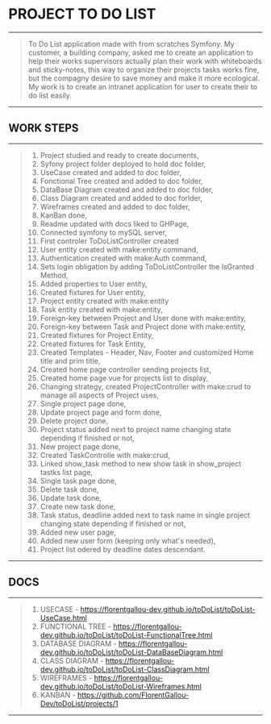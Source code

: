 # PROJECT TO DO LIST
-----
> To Do List application made with from scratches Symfony. My customer, a building company, asked me to create an application to help their works supervisors actually plan their work with whiteboards and sticky-notes, this way to organize their projects tasks works fine, but the compagny desire to save money and make it more ecological. My work is to create an intranet application for user to create their to do list easily.
-----
## WORK STEPS
-----
> 1. Project studied and ready to create documents,
> 2. Syfony project folder deployed to hold doc folder,
> 3. UseCase created and added to doc folder,
> 4. Fonctional Tree created and added to doc folder,
> 5. DataBase Diagram created and added to doc folder,
> 6. Class Diagram created and added to doc forlder,
> 7. Wireframes created and added to doc folder,
> 8. KanBan done,
> 9. Readme updated with docs liked to GHPage,
> 11. Connected symfony to mySQL server,
> 11. First controler ToDoListController created
> 12. User entity created with make:entity command,
> 13. Authentication created with make:Auth command,
> 14. Sets login obligation by adding ToDoListController the IsGranted Method,
> 15. Added properties to User entity,
> 16. Created fixtures for User entity,
> 17. Project entity created with make:entity
> 18. Task entity created with make:entity,
> 19. Foreign-key between Project and User done with make:entity,
> 20. Foreign-key between Task and Project done with make:entity,
> 21. Created fixtures for Project Entity,
> 22. Created fixtures for Task Entity,
> 23. Created Templates - Header, Nav, Footer and customized Home title and prim title,
> 24. Created home page controller sending projects list,
> 25. Created home page vue for projects list to display,
> 26. Changing strategy, created ProjectController with make:crud to manage all aspects of Project uses,
> 27. Single project page done,
> 28. Update project page and form done,
> 29. Delete project done,
> 30. Project status added next to project name changing state depending if finished or not,
> 31. New project page done,
> 32. Created TaskControlle with make:crud,
> 33. Linked show_task method to new show task in show_project tastks list page,
> 34. Single task page done,
> 35. Delete task done,
> 36. Update task done,
> 37. Create new task done,
> 38. Task status, deadline added next to task name in single project changing state depending if finished or not,
> 40. Added new user page,
> 41. Added new user form (keeping only what's needed),
> 42. Project list odered by deadline dates descendant.
-----
## DOCS
-----
> 1. USECASE - https://florentgallou-dev.github.io/toDoList/toDoList-UseCase.html
> 2. FUNCTIONAL TREE - https://florentgallou-dev.github.io/toDoList/toDoList-FunctionalTree.html
> 3. DATABASE DIAGRAM - https://florentgallou-dev.github.io/toDoList/toDoList-DataBaseDiagram.html
> 4. CLASS DIAGRAM - https://florentgallou-dev.github.io/toDoList/toDoList-ClassDiagram.html
> 5. WIREFRAMES - https://florentgallou-dev.github.io/toDoList/toDoList-Wireframes.html
> 6. KANBAN - https://github.com/FlorentGallou-Dev/toDoList/projects/1
----- 